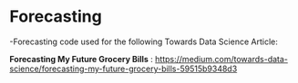 # Forecasting

-Forecasting code used for the following Towards Data Science Article:

**Forecasting My Future Grocery Bills** : https://medium.com/towards-data-science/forecasting-my-future-grocery-bills-59515b9348d3
